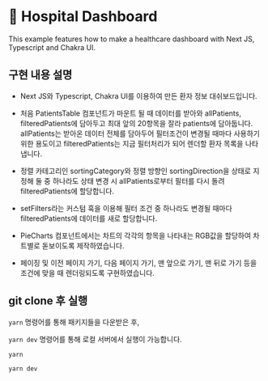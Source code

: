 # 🏥 Hospital Dashboard

This example features how to make a healthcare dashboard with Next JS, Typescript and Chakra UI.

## 구현 내용 설명

- Next JS와 Typescript, Chakra UI를 이용하여 만든 환자 정보 대쉬보드입니다.

- 처음 PatientsTable 컴포넌트가 마운트 될 때 데이터를 받아와 allPatients, filteredPatients에 담아두고 최대 앞의 20항목을 잘라 patients에 담아둡니다. allPatients는 받아온 데이터 전체를 담아두어 필터조건이 변경될 때마다 사용하기 위한 용도이고 filteredPatients는 지금 필터처리가 되어 렌더할 환자 목록을 나타냅니다.

- 정렬 카테고리인 sortingCategory와 정렬 방향인 sortingDirection을 상태로 지정해 둘 중 하나라도 상태 변경 시 allPatients로부터 필터를 다시 돌려 filteredPatients에 할당합니다.

- setFilters라는 커스텀 훅을 이용해 필터 조건 중 하나라도 변경될 때마다 filteredPatients에 데이터를 새로 할당합니다.

- PieCharts 컴포넌트에서는 차트의 각각의 항목을 나타내는 RGB값을 할당하여 차트별로 돋보이도록 제작하였습니다.

- 페이징 및 이전 페이지 가기, 다음 페이지 가기, 맨 앞으로 가기, 맨 뒤로 가기 등을 조건에 맞을 때 렌더링되도록 구현하였습니다.

## git clone 후 실행

`yarn` 명령어를 통해 패키지들을 다운받은 후,

`yarn dev` 명령어를 통해 로컬 서버에서 실행이 가능합니다.

```bash
yarn

yarn dev
```
